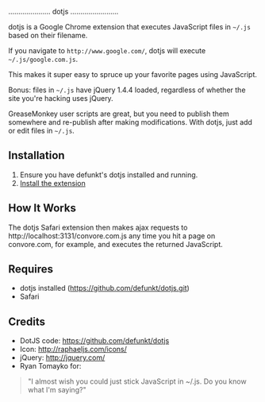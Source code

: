 ..................... dotjs ........................

dotjs  is a  Google Chrome  extension  that executes
JavaScript files in `~/.js` based on their filename.

If  you navigate to  `http://www.google.com/`, dotjs
will execute `~/.js/google.com.js`.

This makes it super  easy to spruce up your favorite
pages using JavaScript.

Bonus:  files in `~/.js`  have jQuery  1.4.4 loaded,
regardless  of  whether  the  site  you're  hacking
uses jQuery.

GreaseMonkey user scripts are great, but you need to
publish them  somewhere and re-publish  after making
modifications. With dotjs, just add or edit files in
`~/.js`.

## Installation

1. Ensure you have defunkt's dotjs installed and running.
2. [Install the extension](https://github.com/downloads/wfarr/dotjs.safariextension/dotjs.safariextz)

## How It Works

The dotjs Safari extension then makes ajax requests
to http://localhost:3131/convore.com.js any time you
hit a page on convore.com, for example, and executes
the returned JavaScript.

## Requires

- dotjs installed (https://github.com/defunkt/dotjs.git)
- Safari

## Credits

- DotJS code: <https://github.com/defunkt/dotjs>
- Icon: <http://raphaeljs.com/icons/>
- jQuery: <http://jquery.com/>
- Ryan Tomayko for:

> "I almost wish you could just
   stick JavaScript in ~/.js. Do
   you know what I'm saying?"
